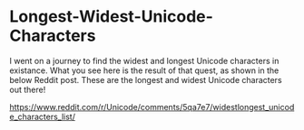 # Longest-Widest-Unicode-Characters
I went on a journey to find the widest and longest Unicode characters in existance. What you see here is the result of that quest, as shown in the below Reddit post. These are the longest and widest Unicode characters out there!

https://www.reddit.com/r/Unicode/comments/5qa7e7/widestlongest_unicode_characters_list/

